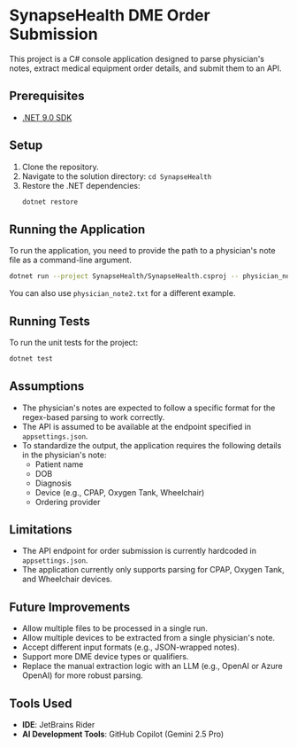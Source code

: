 # SynapseHealth DME Order Submission

This project is a C# console application designed to parse physician's notes, extract medical equipment order details, and submit them to an API.

## Prerequisites

- [.NET 9.0 SDK](httpss://dotnet.microsoft.com/download/dotnet/9.0)

## Setup

1.  Clone the repository.
2.  Navigate to the solution directory: `cd SynapseHealth`
3.  Restore the .NET dependencies:
    ```bash
    dotnet restore
    ```

## Running the Application

To run the application, you need to provide the path to a physician's note file as a command-line argument.

```bash
dotnet run --project SynapseHealth/SynapseHealth.csproj -- physician_note1.txt
```

You can also use `physician_note2.txt` for a different example.

## Running Tests

To run the unit tests for the project:

```bash
dotnet test
```

## Assumptions
- The physician's notes are expected to follow a specific format for the regex-based parsing to work correctly.
- The API is assumed to be available at the endpoint specified in `appsettings.json`.
- To standardize the output, the application requires the following details in the physician's note:
  - Patient name
  - DOB
  - Diagnosis
  - Device (e.g., CPAP, Oxygen Tank, Wheelchair)
  - Ordering provider

## Limitations
- The API endpoint for order submission is currently hardcoded in `appsettings.json`.
- The application currently only supports parsing for CPAP, Oxygen Tank, and Wheelchair devices.

## Future Improvements
- Allow multiple files to be processed in a single run.
- Allow multiple devices to be extracted from a single physician's note.
- Accept different input formats (e.g., JSON-wrapped notes).
- Support more DME device types or qualifiers.
- Replace the manual extraction logic with an LLM (e.g., OpenAI or Azure OpenAI) for more robust parsing.

## Tools Used

- **IDE**: JetBrains Rider
- **AI Development Tools**: GitHub Copilot (Gemini 2.5 Pro)

